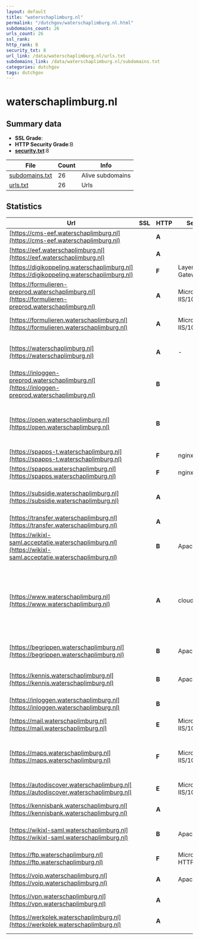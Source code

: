 ```yaml
---
layout: default
title: "waterschaplimburg.nl"
permalink: "/dutchgov/waterschaplimburg.nl.html"
subdomains_count: 26
urls_count: 26
ssl_rank: 
http_rank: B
security_txt: 8
url_link: /data/waterschaplimburg.nl/urls.txt
subdomains_link: /data/waterschaplimburg.nl/subdomains.txt
categories: dutchgov
tags: dutchgov
---
```



# waterschaplimburg.nl
## Summary data


 - **SSL Grade**:
 - **HTTP Security Grade**:B
 - **[security.txt](https://www.digitaleoverheid.nl/nieuws/standaard-security-txt-nu-verplicht-voor-overheid/)**:8


| File       | Count | Info |
|------------|-------|------|
|[subdomains.txt](/DutchGovScope/data/waterschaplimburg.nl/subdomains.txt)|26|Alive subdomains|
|[urls.txt](/DutchGovScope/data/waterschaplimburg.nl/urls.txt)|26|Urls|


## Statistics


| Url | SSL | HTTP | Server | Cookie | HSTS | CORS | CTO | CSP | XFO | XXP | RP |FP| Tech |Title |
|--------|-------|-------|------|------|------|------|------|------|------|------|------|------|------|------|
|[https://cms-eef.waterschaplimburg.nl](https://cms-eef.waterschaplimburg.nl)| | **A**|| |:white_check_mark: | | | :white_check_mark:| :white_check_mark: | :white_check_mark: | :white_check_mark: | |HSTS|403 - Forbidden:...|
|[https://eef.waterschaplimburg.nl](https://eef.waterschaplimburg.nl)| | **A**||:white_check_mark: |:white_check_mark: | | | | :white_check_mark: | :white_check_mark: | :white_check_mark: | |HSTS||
|[https://digikoppeling.waterschaplimburg.nl](https://digikoppeling.waterschaplimburg.nl)| | **F**|Layer7-API-Gateway| | | | | | | | :white_check_mark: | |||
|[https://formulieren-preprod.waterschaplimburg.nl](https://formulieren-preprod.waterschaplimburg.nl)| | **A**|Microsoft-IIS/10.0| |:white_check_mark: | | | :white_check_mark:| :white_check_mark: | :white_check_mark: | :white_check_mark: | |IIS:10.0 Windows Server||
|[https://formulieren.waterschaplimburg.nl](https://formulieren.waterschaplimburg.nl)| | **A**|Microsoft-IIS/10.0| |:white_check_mark: | | | :white_check_mark:| :white_check_mark: | :white_check_mark: | :white_check_mark: | |IIS:10.0 Windows Server||
|[https://waterschaplimburg.nl](https://waterschaplimburg.nl)| | **A**|-|:white_check_mark: |:white_check_mark: | | |:warning: | :white_check_mark: | :white_check_mark: | :white_check_mark: | |HSTS Microsoft ASP.NET:- MyFonts|Object moved|
|[https://inloggen-preprod.waterschaplimburg.nl](https://inloggen-preprod.waterschaplimburg.nl)| | **B**|| |:white_check_mark: | | | | | | :white_check_mark: | |HSTS||
|[https://open.waterschaplimburg.nl](https://open.waterschaplimburg.nl)| | **B**||:o: |:white_check_mark: | | |:warning: | :white_check_mark: | | :white_check_mark: | |Azure Azure Front Door HSTS Next.js Node.js React Webpack|Publicatie platf...|
|[https://spapps-t.waterschaplimburg.nl](https://spapps-t.waterschaplimburg.nl)| | **F**|nginx| | | | | | | | :white_check_mark: | |Nginx|TransIP - Reserv...|
|[https://spapps.waterschaplimburg.nl](https://spapps.waterschaplimburg.nl)| | **F**|nginx| | | | | | | | :white_check_mark: | |Nginx|TransIP - Reserv...|
|[https://subsidie.waterschaplimburg.nl](https://subsidie.waterschaplimburg.nl)| | **A**||:white_check_mark: |:white_check_mark: | | | :white_check_mark:| :white_check_mark: | :white_check_mark: | :white_check_mark: | |Bootstrap HSTS Microsoft ASP.NET|Home - Waterscha...|
|[https://transfer.waterschaplimburg.nl](https://transfer.waterschaplimburg.nl)| | **A**||:warning: |:white_check_mark: | | |:warning: | :white_check_mark: | :white_check_mark: | :white_check_mark: | |Bootstrap HSTS|Waterschap Limbu...|
|[https://wikixl-saml.acceptatie.waterschaplimburg.nl](https://wikixl-saml.acceptatie.waterschaplimburg.nl)| | **B**|Apache| |:white_check_mark: | | | | :white_check_mark: | | :white_check_mark: | |Apache HTTP Server HSTS|Redirect|
|[https://www.waterschaplimburg.nl](https://www.waterschaplimburg.nl)| | **A**|cloudflare|:white_check_mark: |:white_check_mark: | | |:warning: | :white_check_mark: | :white_check_mark: | :white_check_mark: | |Cloudflare Cloudflare Bot Management Google Tag Manager HSTS Microsoft ASP.NET:- MyFonts|Home - Waterscha...|
|[https://begrippen.waterschaplimburg.nl](https://begrippen.waterschaplimburg.nl)| | **B**|Apache| |:white_check_mark: | | | | :white_check_mark: | | :white_check_mark: | |Apache HTTP Server HSTS||
|[https://kennis.waterschaplimburg.nl](https://kennis.waterschaplimburg.nl)| | **B**|Apache| |:white_check_mark: | | | | :white_check_mark: | | :white_check_mark: | |Apache HTTP Server HSTS Varnish:6.6||
|[https://inloggen.waterschaplimburg.nl](https://inloggen.waterschaplimburg.nl)| | **B**|| |:white_check_mark: | | | | | | :white_check_mark: | |HSTS||
|[https://mail.waterschaplimburg.nl](https://mail.waterschaplimburg.nl)| | **E**|Microsoft-IIS/10.0| | | | | | :white_check_mark: | | :white_check_mark: | |IIS:10.0 Windows Server||
|[https://maps.waterschaplimburg.nl](https://maps.waterschaplimburg.nl)| | **F**|Microsoft-IIS/10.0| | | | | | | | :white_check_mark: | |IIS:10.0 Microsoft ASP.NET Windows Server|403 - Forbidden:...|
|[https://autodiscover.waterschaplimburg.nl](https://autodiscover.waterschaplimburg.nl)| | **E**|Microsoft-IIS/10.0| | | | | | :white_check_mark: | | :white_check_mark: | |IIS:10.0 Windows Server||
|[https://kennisbank.waterschaplimburg.nl](https://kennisbank.waterschaplimburg.nl)| | **A**|| |:white_check_mark: | | | | :white_check_mark: | | :white_check_mark: | |||
|[https://wikixl-saml.waterschaplimburg.nl](https://wikixl-saml.waterschaplimburg.nl)| | **B**|Apache| |:white_check_mark: | | | | :white_check_mark: | | :white_check_mark: | |Apache HTTP Server HSTS Varnish:6.6|Redirect|
|[https://ftp.waterschaplimburg.nl](https://ftp.waterschaplimburg.nl)| | **F**|Microsoft-HTTPAPI/2.0| | | | | | | | :white_check_mark: | |Microsoft HTTPAPI:2.0|Not Found|
|[https://voip.waterschaplimburg.nl](https://voip.waterschaplimburg.nl)| | **A**|Apache| |:white_check_mark: | | | | :white_check_mark: | :white_check_mark: | :white_check_mark: | |Apache HTTP Server HSTS|Redirecting...|
|[https://vpn.waterschaplimburg.nl](https://vpn.waterschaplimburg.nl)| | **A**||:white_check_mark: |:white_check_mark: | | | :white_check_mark:| :white_check_mark: | :white_check_mark: | :white_check_mark: | |HSTS||
|[https://werkplek.waterschaplimburg.nl](https://werkplek.waterschaplimburg.nl)| | **A**|| |:white_check_mark: | | | | :white_check_mark: | :white_check_mark: | :white_check_mark: | :white_check_mark: |HSTS Microsoft ASP.NET||


